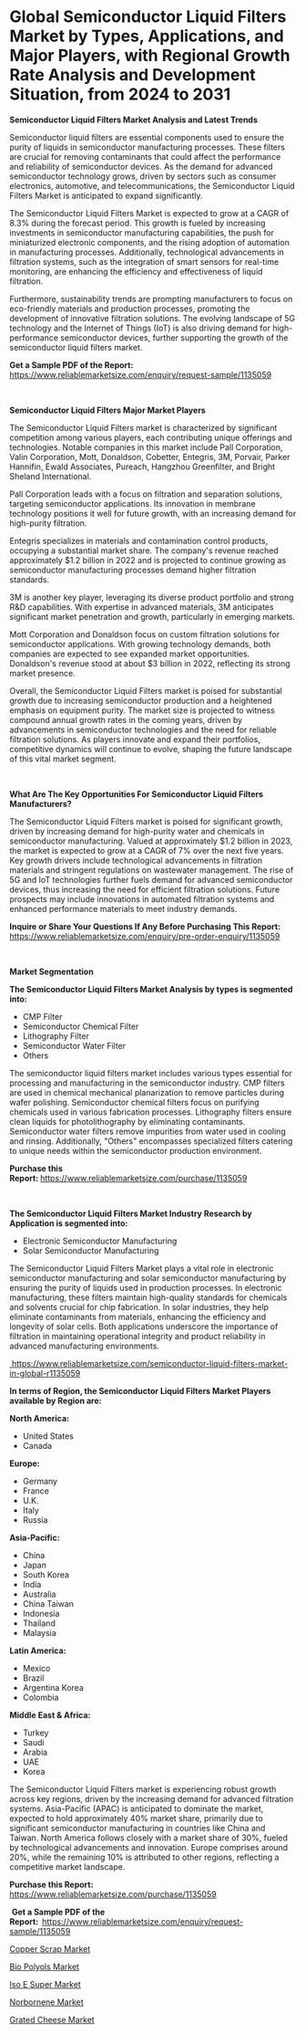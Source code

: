 <p><h1>Global Semiconductor Liquid Filters Market by Types, Applications, and Major Players, with Regional Growth Rate Analysis and Development Situation, from 2024 to 2031</h1></p><p><strong>Semiconductor Liquid Filters Market Analysis and Latest Trends</strong></p>
<p><p>Semiconductor liquid filters are essential components used to ensure the purity of liquids in semiconductor manufacturing processes. These filters are crucial for removing contaminants that could affect the performance and reliability of semiconductor devices. As the demand for advanced semiconductor technology grows, driven by sectors such as consumer electronics, automotive, and telecommunications, the Semiconductor Liquid Filters Market is anticipated to expand significantly.</p><p>The Semiconductor Liquid Filters Market is expected to grow at a CAGR of 8.3% during the forecast period. This growth is fueled by increasing investments in semiconductor manufacturing capabilities, the push for miniaturized electronic components, and the rising adoption of automation in manufacturing processes. Additionally, technological advancements in filtration systems, such as the integration of smart sensors for real-time monitoring, are enhancing the efficiency and effectiveness of liquid filtration.</p><p>Furthermore, sustainability trends are prompting manufacturers to focus on eco-friendly materials and production processes, promoting the development of innovative filtration solutions. The evolving landscape of 5G technology and the Internet of Things (IoT) is also driving demand for high-performance semiconductor devices, further supporting the growth of the semiconductor liquid filters market.</p></p>
<p><strong>Get a Sample PDF of the Report:&nbsp;</strong> <a href="https://www.reliablemarketsize.com/enquiry/request-sample/1135059?utm_campaign=1509&utm_medium=2&utm_source=Github&utm_content=ia&utm_term=09102024&utm_id=semiconductor-liquid-filters">https://www.reliablemarketsize.com/enquiry/request-sample/1135059</a></p>
<p>&nbsp;</p>
<p><strong>Semiconductor Liquid Filters Major Market Players</strong></p>
<p><p>The Semiconductor Liquid Filters market is characterized by significant competition among various players, each contributing unique offerings and technologies. Notable companies in this market include Pall Corporation, Valin Corporation, Mott, Donaldson, Cobetter, Entegris, 3M, Porvair, Parker Hannifin, Ewald Associates, Pureach, Hangzhou Greenfilter, and Bright Sheland International.</p><p>Pall Corporation leads with a focus on filtration and separation solutions, targeting semiconductor applications. Its innovation in membrane technology positions it well for future growth, with an increasing demand for high-purity filtration.</p><p>Entegris specializes in materials and contamination control products, occupying a substantial market share. The company's revenue reached approximately $1.2 billion in 2022 and is projected to continue growing as semiconductor manufacturing processes demand higher filtration standards.</p><p>3M is another key player, leveraging its diverse product portfolio and strong R&D capabilities. With expertise in advanced materials, 3M anticipates significant market penetration and growth, particularly in emerging markets.</p><p>Mott Corporation and Donaldson focus on custom filtration solutions for semiconductor applications. With growing technology demands, both companies are expected to see expanded market opportunities. Donaldson's revenue stood at about $3 billion in 2022, reflecting its strong market presence.</p><p>Overall, the Semiconductor Liquid Filters market is poised for substantial growth due to increasing semiconductor production and a heightened emphasis on equipment purity. The market size is projected to witness compound annual growth rates in the coming years, driven by advancements in semiconductor technologies and the need for reliable filtration solutions. As players innovate and expand their portfolios, competitive dynamics will continue to evolve, shaping the future landscape of this vital market segment.</p></p>
<p>&nbsp;</p>
<p><strong>What Are The Key Opportunities For Semiconductor Liquid Filters Manufacturers?</strong></p>
<p><p>The Semiconductor Liquid Filters market is poised for significant growth, driven by increasing demand for high-purity water and chemicals in semiconductor manufacturing. Valued at approximately $1.2 billion in 2023, the market is expected to grow at a CAGR of 7% over the next five years. Key growth drivers include technological advancements in filtration materials and stringent regulations on wastewater management. The rise of 5G and IoT technologies further fuels demand for advanced semiconductor devices, thus increasing the need for efficient filtration solutions. Future prospects may include innovations in automated filtration systems and enhanced performance materials to meet industry demands.</p></p>
<p><strong>Inquire or Share Your Questions If Any Before Purchasing This Report:</strong> <a href="https://www.reliablemarketsize.com/enquiry/pre-order-enquiry/1135059?utm_campaign=1509&utm_medium=2&utm_source=Github&utm_content=ia&utm_term=09102024&utm_id=semiconductor-liquid-filters">https://www.reliablemarketsize.com/enquiry/pre-order-enquiry/1135059</a></p>
<p>&nbsp;</p>
<p><strong>Market Segmentation</strong></p>
<p><strong>The Semiconductor Liquid Filters Market Analysis by types is segmented into:</strong></p>
<p><ul><li>CMP Filter</li><li>Semiconductor Chemical Filter</li><li>Lithography Filter</li><li>Semiconductor Water Filter</li><li>Others</li></ul></p>
<p><p>The semiconductor liquid filters market includes various types essential for processing and manufacturing in the semiconductor industry. CMP filters are used in chemical mechanical planarization to remove particles during wafer polishing. Semiconductor chemical filters focus on purifying chemicals used in various fabrication processes. Lithography filters ensure clean liquids for photolithography by eliminating contaminants. Semiconductor water filters remove impurities from water used in cooling and rinsing. Additionally, "Others" encompasses specialized filters catering to unique needs within the semiconductor production environment.</p></p>
<p><strong>Purchase this Report:&nbsp;</strong><a href="https://www.reliablemarketsize.com/purchase/1135059?utm_campaign=1509&utm_medium=2&utm_source=Github&utm_content=ia&utm_term=09102024&utm_id=semiconductor-liquid-filters">https://www.reliablemarketsize.com/purchase/1135059</a></p>
<p>&nbsp;</p>
<p><strong>The Semiconductor Liquid Filters Market Industry Research by Application is segmented into:</strong></p>
<p><ul><li>Electronic Semiconductor Manufacturing</li><li>Solar Semiconductor Manufacturing</li></ul></p>
<p><p>The Semiconductor Liquid Filters Market plays a vital role in electronic semiconductor manufacturing and solar semiconductor manufacturing by ensuring the purity of liquids used in production processes. In electronic manufacturing, these filters maintain high-quality standards for chemicals and solvents crucial for chip fabrication. In solar industries, they help eliminate contaminants from materials, enhancing the efficiency and longevity of solar cells. Both applications underscore the importance of filtration in maintaining operational integrity and product reliability in advanced manufacturing environments.</p></p>
<p><a href="https://www.reliablemarketsize.com/semiconductor-liquid-filters-market-in-global-r1135059?utm_campaign=1509&utm_medium=2&utm_source=Github&utm_content=ia&utm_term=09102024&utm_id=semiconductor-liquid-filters">&nbsp;https://www.reliablemarketsize.com/semiconductor-liquid-filters-market-in-global-r1135059</a></p>
<p><strong>In terms of Region, the Semiconductor Liquid Filters Market Players available by Region are:</strong></p>
<p>
    <p> <strong> North America: </strong>
        <ul>
            <li>United States</li>
            <li>Canada</li>
        </ul>
        </p> 
    <p> <strong> Europe: </strong>
        <ul>
            <li>Germany</li>
            <li>France</li>
            <li>U.K.</li>
            <li>Italy</li>
            <li>Russia</li>
        </ul>
        </p> 
    <p> <strong> Asia-Pacific: </strong>
        <ul>
            <li>China</li>
            <li>Japan</li>
            <li>South Korea</li>
            <li>India</li>
            <li>Australia</li>
            <li>China Taiwan</li>
            <li>Indonesia</li>
            <li>Thailand</li>
            <li>Malaysia</li>
        </ul>
        </p> 
    <p> <strong> Latin America: </strong>
        <ul>
            <li>Mexico</li>
            <li>Brazil</li>
            <li>Argentina Korea</li>
            <li>Colombia</li>
        </ul>
        </p> 
    <p> <strong> Middle East & Africa: </strong>
        <ul>
            <li>Turkey</li>
            <li>Saudi</li>
            <li>Arabia</li>
            <li>UAE</li>
            <li>Korea</li>
        </ul>
    </p>
    </p>
<p><p>The Semiconductor Liquid Filters market is experiencing robust growth across key regions, driven by the increasing demand for advanced filtration systems. Asia-Pacific (APAC) is anticipated to dominate the market, expected to hold approximately 40% market share, primarily due to significant semiconductor manufacturing in countries like China and Taiwan. North America follows closely with a market share of 30%, fueled by technological advancements and innovation. Europe comprises around 20%, while the remaining 10% is attributed to other regions, reflecting a competitive market landscape.</p></p>
<p><strong>Purchase this Report: </strong><a href="https://www.reliablemarketsize.com/purchase/1135059?utm_campaign=1509&utm_medium=2&utm_source=Github&utm_content=ia&utm_term=09102024&utm_id=semiconductor-liquid-filters">https://www.reliablemarketsize.com/purchase/1135059</a></p>
<p>&nbsp;<strong>Get a Sample PDF of the Report:&nbsp;&nbsp;</strong><a href="https://www.reliablemarketsize.com/enquiry/request-sample/1135059?utm_campaign=1509&utm_medium=2&utm_source=Github&utm_content=ia&utm_term=09102024&utm_id=semiconductor-liquid-filters">https://www.reliablemarketsize.com/enquiry/request-sample/1135059</a></p>
<p><strong></strong></p>
<p><p><a href="https://www.linkedin.com/pulse/emerging-technologies-reshaping-copper-scrap-market-impact-assessment-fi1ce?utm_campaign=1509&utm_medium=2&utm_source=Github&utm_content=ia&utm_term=09102024&utm_id=semiconductor-liquid-filters">Copper Scrap Market</a></p><p><a href="https://www.linkedin.com/pulse/bio-polyols-market-research-report-exploring-size-revenue-analysis-8olqe?utm_campaign=1509&utm_medium=2&utm_source=Github&utm_content=ia&utm_term=09102024&utm_id=semiconductor-liquid-filters">Bio Polyols Market</a></p><p><a href="https://www.linkedin.com/pulse/iso-e-super-market-size-share-analysis-growth-trends-forecast-wtgee?utm_campaign=1509&utm_medium=2&utm_source=Github&utm_content=ia&utm_term=09102024&utm_id=semiconductor-liquid-filters">Iso E Super Market</a></p><p><a href="https://www.linkedin.com/pulse/norbornene-market-size-growth-trends-statistics-forecasts-2024-qy9qe?utm_campaign=1509&utm_medium=2&utm_source=Github&utm_content=ia&utm_term=09102024&utm_id=semiconductor-liquid-filters">Norbornene Market</a></p><p><a href="https://issuu.com/reportprime-2/docs/grated-cheese-market-size-2030.pptx_f7b74580638f37?utm_campaign=1509&utm_medium=2&utm_source=Github&utm_content=ia&utm_term=09102024&utm_id=semiconductor-liquid-filters">Grated Cheese Market</a></p></p>